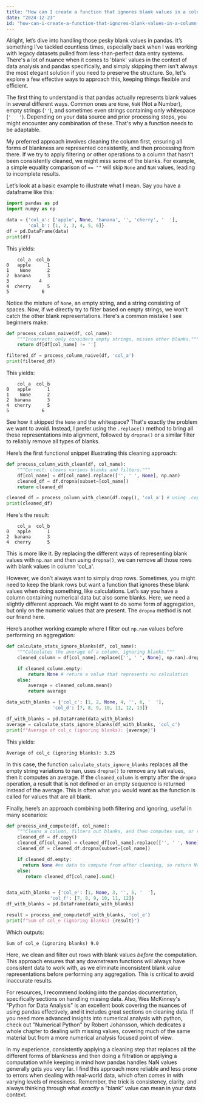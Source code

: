 ```yaml
---
title: "How can I create a function that ignores blank values in a column containing panda data?"
date: "2024-12-23"
id: "how-can-i-create-a-function-that-ignores-blank-values-in-a-column-containing-panda-data"
---
```


Alright, let’s dive into handling those pesky blank values in pandas. It’s something I’ve tackled countless times, especially back when I was working with legacy datasets pulled from less-than-perfect data entry systems. There's a lot of nuance when it comes to 'blank' values in the context of data analysis and pandas specifically, and simply skipping them isn't always the most elegant solution if you need to preserve the structure. So, let's explore a few effective ways to approach this, keeping things flexible and efficient.

The first thing to understand is that pandas actually represents blank values in several different ways. Common ones are `None`, `NaN` (Not a Number), empty strings (`''`), and sometimes even strings containing only whitespace (`'   '`). Depending on your data source and prior processing steps, you might encounter any combination of these. That's why a function needs to be adaptable.

My preferred approach involves cleaning the column first, ensuring all forms of blankness are represented consistently, and then processing from there. If we try to apply filtering or other operations to a column that hasn’t been consistently cleaned, we might miss some of the blanks. For example, a simple equality comparison of `== ""` will skip `None` and `NaN` values, leading to incomplete results.

Let’s look at a basic example to illustrate what I mean. Say you have a dataframe like this:

```python
import pandas as pd
import numpy as np

data = {'col_a': ['apple', None, 'banana', '', 'cherry', '  '],
        'col_b': [1, 2, 3, 4, 5, 6]}
df = pd.DataFrame(data)
print(df)
```

This yields:

```
    col_a  col_b
0   apple      1
1    None      2
2  banana      3
3           4
4  cherry      5
5            6
```

Notice the mixture of `None`, an empty string, and a string consisting of spaces. Now, if we directly try to filter based on empty strings, we won't catch the other blank representations. Here's a common mistake I see beginners make:

```python
def process_column_naive(df, col_name):
    """Incorrect: only considers empty strings, misses other blanks."""
    return df[df[col_name] != '']

filtered_df = process_column_naive(df, 'col_a')
print(filtered_df)
```

This yields:

```
    col_a  col_b
0   apple      1
1    None      2
2  banana      3
4  cherry      5
5            6
```

See how it skipped the `None` and the whitespace? That's exactly the problem we want to avoid. Instead, I prefer using the `.replace()` method to bring all these representations into alignment, followed by `dropna()` or a similar filter to reliably remove all types of blanks.

Here’s the first functional snippet illustrating this cleaning approach:

```python
def process_column_with_clean(df, col_name):
    """Correct: cleans various blanks and filters."""
    df[col_name] = df[col_name].replace(['', ' ', None], np.nan)
    cleaned_df = df.dropna(subset=[col_name])
    return cleaned_df

cleaned_df = process_column_with_clean(df.copy(), 'col_a') # using .copy() to avoid changes to original df
print(cleaned_df)
```

Here's the result:

```
    col_a  col_b
0   apple      1
2  banana      3
4  cherry      5
```

This is more like it. By replacing the different ways of representing blank values with `np.nan` and then using `dropna()`, we can remove all those rows with blank values in column 'col_a'.

However, we don’t always want to simply drop rows. Sometimes, you might need to keep the blank rows but want a function that ignores these blank values when doing something, like calculations. Let’s say you have a column containing numerical data but also some blanks. Here, we need a slightly different approach. We might want to do some form of aggregation, but only on the numeric values that are present. The `dropna` method is not our friend here.

Here’s another working example where I filter out `np.nan` values before performing an aggregation:

```python
def calculate_stats_ignore_blanks(df, col_name):
    """Calculates the average of a column, ignoring blanks."""
    cleaned_column = df[col_name].replace(['', ' ', None], np.nan).dropna()

    if cleaned_column.empty:
        return None # return a value that represents no calculation
    else:
        average = cleaned_column.mean()
        return average

data_with_blanks = {'col_c': [1, 2, None, 4, '', 6, '  '],
                 'col_d': [7, 8, 9, 10, 11, 12, 13]}

df_with_blanks = pd.DataFrame(data_with_blanks)
average = calculate_stats_ignore_blanks(df_with_blanks, 'col_c')
print(f"Average of col_c (ignoring blanks): {average}")
```

This yields:

```
Average of col_c (ignoring blanks): 3.25
```

In this case, the function `calculate_stats_ignore_blanks` replaces all the empty string variations to nan, uses `dropna()` to remove any `NaN` values, then it computes an average. If the `cleaned_column` is empty after the `dropna` operation, a result that is not defined or an empty sequence is returned instead of the average. This is often what you would want as the function is called for values that are all blank.

Finally, here’s an approach combining both filtering and ignoring, useful in many scenarios:

```python
def process_and_compute(df, col_name):
    """Cleans a column, filters out blanks, and then computes sum, or returns None."""
    cleaned_df = df.copy()
    cleaned_df[col_name] = cleaned_df[col_name].replace(['', ' ', None], np.nan)
    cleaned_df = cleaned_df.dropna(subset=[col_name])

    if cleaned_df.empty:
      return None #no data to compute from after cleaning, so return None
    else:
       return cleaned_df[col_name].sum()


data_with_blanks = {'col_e': [1, None, 3, '', 5, '  '],
                'col_f': [7, 8, 9, 10, 11, 12]}
df_with_blanks = pd.DataFrame(data_with_blanks)

result = process_and_compute(df_with_blanks, 'col_e')
print(f"Sum of col_e (ignoring blanks) {result}")
```

Which outputs:

```
Sum of col_e (ignoring blanks) 9.0
```

Here, we clean and filter out rows with blank values *before* the computation. This approach ensures that any downstream functions will always have consistent data to work with, as we eliminate inconsistent blank value representations before performing any aggregation. This is critical to avoid inaccurate results.

For resources, I recommend looking into the pandas documentation, specifically sections on handling missing data. Also, Wes McKinney's "Python for Data Analysis" is an excellent book covering the nuances of using pandas effectively, and it includes great sections on cleaning data. If you need more advanced insights into numerical analysis with python, check out "Numerical Python" by Robert Johansson, which dedicates a whole chapter to dealing with missing values, covering much of the same material but from a more numerical analysis focused point of view.

In my experience, consistently applying a cleaning step that replaces all the different forms of blankness and then doing a filtration or applying a computation while keeping in mind how pandas handles NaN values generally gets you very far. I find this approach more reliable and less prone to errors when dealing with real-world data, which often comes in with varying levels of messiness. Remember, the trick is consistency, clarity, and always thinking through what *exactly* a “blank” value can mean in your data context.
